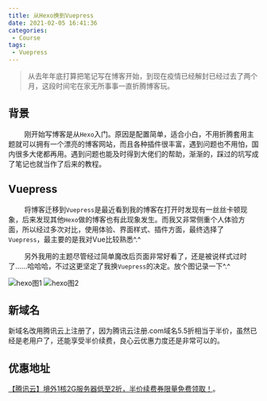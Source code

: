 ```yaml
---
title: 从Hexo换到Vuepress
date: 2021-02-05 16:41:36
categories: 
 - Course
tags: 
 - Vuepress
---
```

>从去年年底打算把笔记写在博客开始，到现在疫情已经解封已经过去了两个月，这段时间宅在家无所事事一直折腾博客玩。

## 背景
&emsp; &emsp;刚开始写博客是从`Hexo`入门。原因是配置简单，适合小白，不用折腾套用主题就可以拥有一个漂亮的博客网站，而且各种插件很丰富，遇到问题也不用怕，国内很多大佬都再用。遇到问题也能及时得到大佬们的帮助，渐渐的，踩过的坑写成了笔记也就当作了后来的教程。

## Vuepress
&emsp; &emsp;将博客迁移到`Vuepress`是最近看到我的博客在打开时发现有一丝丝卡顿现象，后来发现其他`Hexo`做的博客也有此现象发生。而我又非常侧重个人体验方面，所以经过多次对比，使用体验、界面样式、插件方面，最终选择了`Vuepress`，最主要的是我对Vue比较熟悉^.^

&emsp; &emsp;另外我用的主题尽管经过简单魔改后页面非常好看了，还是被说样式过时了……哈哈哈，不过这更坚定了我换`Vuepress`的决定。放个图记录一下^.^

![hexo图1](https://cdn.jsdelivr.net/gh/HubCui/CDN@main/blog/posts/2021-02/hexohome.png "hexo图1")
![hexo图2](https://cdn.jsdelivr.net/gh/HubCui/CDN@main/blog/posts/2021-02/hexoimg.png "hexo图2")

## 新域名
新域名改用腾讯云上注册了，因为腾讯云注册.com域名5.5折相当于半价，虽然已经是老用户了，还能享受半价续费，良心云优惠力度还是非常可以的。

## 优惠地址
[【腾讯云】境外1核2G服务器低至2折，半价续费券限量免费领取！](https://cloud.tencent.com/act/cps/redirect?redirect=1068&cps_key=bf4a5138a5a36a40c04444800df91a08&from=console)。


